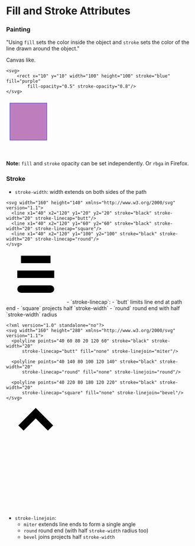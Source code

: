 # Fill and Stroke Attributes

### Painting
"Using `fill` sets the color inside the object and
`stroke` sets the color of the line drawn around the object."

Canvas like.

```
<svg>
    <rect x="10" y="10" width="100" height="100" stroke="blue" fill="purple"
        fill-opacity="0.5" stroke-opacity="0.8"/>
</svg>
```
<svg>
    <rect x="10" y="10" width="100" height="100" stroke="blue" fill="purple"
        fill-opacity="0.5" stroke-opacity="0.8"/>
</svg>

**Note:** `fill` and `stroke` opacity can be set independently. Or `rbga` in Firefox.

### Stroke
- `stroke-width`: width extends on both sides of the path

```
<svg width="160" height="140" xmlns="http://www.w3.org/2000/svg" version="1.1">
  <line x1="40" x2="120" y1="20" y2="20" stroke="black" stroke-width="20" stroke-linecap="butt"/>
  <line x1="40" x2="120" y1="60" y2="60" stroke="black" stroke-width="20" stroke-linecap="square"/>
  <line x1="40" x2="120" y1="100" y2="100" stroke="black" stroke-width="20" stroke-linecap="round"/>
</svg>
```
<svg width="160" height="140" xmlns="http://www.w3.org/2000/svg" version="1.1">
  <line x1="40" x2="120" y1="20" y2="20" stroke="black" stroke-width="20" stroke-linecap="butt"/>
  <line x1="40" x2="120" y1="60" y2="60" stroke="black" stroke-width="20" stroke-linecap="square"/>
  <line x1="40" x2="120" y1="100" y2="100" stroke="black" stroke-width="20" stroke-linecap="round"/>
</svg>
- `stroke-linecap`:
  - `butt` limits line end at path end
  - `square` projects half `stroke-width`
  - `round` round end with half `stroke-width` radius

```
<?xml version="1.0" standalone="no"?>
<svg width="160" height="280" xmlns="http://www.w3.org/2000/svg" version="1.1">
  <polyline points="40 60 80 20 120 60" stroke="black" stroke-width="20"
      stroke-linecap="butt" fill="none" stroke-linejoin="miter"/>

  <polyline points="40 140 80 100 120 140" stroke="black" stroke-width="20"
      stroke-linecap="round" fill="none" stroke-linejoin="round"/>

  <polyline points="40 220 80 180 120 220" stroke="black" stroke-width="20"
      stroke-linecap="square" fill="none" stroke-linejoin="bevel"/>
</svg>
```
<svg width="160" height="280" xmlns="http://www.w3.org/2000/svg" version="1.1">
  <polyline points="40 60 80 20 120 60" stroke="black" stroke-width="20"
      stroke-linecap="butt" fill="none" stroke-linejoin="miter"/>

  <polyline points="40 140 80 100 120 140" stroke="black" stroke-width="20"
      stroke-linecap="round" fill="none" stroke-linejoin="round"/>

  <polyline points="40 220 80 180 120 220" stroke="black" stroke-width="20"
      stroke-linecap="square" fill="none" stroke-linejoin="bevel"/>
</svg>
- `stroke-linejoin`:
  - `miter` extends line ends to form a single angle
  - `round` round end (with half `stroke-width` radius too)
  - `bevel` joins projects half `stroke-width`

